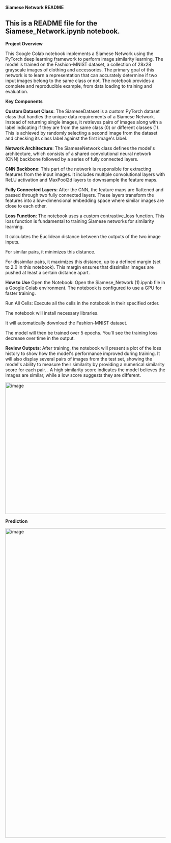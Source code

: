 **Siamese Network README**

This is a README file for the Siamese_Network.ipynb notebook.
----------------------------------------------------------------

**Project Overview**

This Google Colab notebook implements a Siamese Network using the PyTorch deep learning framework to perform image similarity learning. The model is trained on the Fashion-MNIST dataset, a collection of 28x28 grayscale images of clothing and accessories. The primary goal of this network is to learn a representation that can accurately determine if two input images belong to the same class or not. The notebook provides a complete and reproducible example, from data loading to training and evaluation.

**Key Components**

**Custom Dataset Class**: The SiameseDataset is a custom PyTorch dataset class that handles the unique data requirements of a Siamese Network. Instead of returning single images, it retrieves pairs of images along with a label indicating if they are from the same class (0) or different classes (1). This is achieved by randomly selecting a second image from the dataset and checking its class label against the first image's label.

**Network Architecture**: The SiameseNetwork class defines the model's architecture, which consists of a shared convolutional neural network (CNN) backbone followed by a series of fully connected layers.

**CNN Backbone**: This part of the network is responsible for extracting features from the input images. It includes multiple convolutional layers with ReLU activation and MaxPool2d layers to downsample the feature maps.

**Fully Connected Layers**: After the CNN, the feature maps are flattened and passed through two fully connected layers. These layers transform the features into a low-dimensional embedding space where similar images are close to each other.

**Loss Function**: The notebook uses a custom contrastive_loss function. This loss function is fundamental to training Siamese networks for similarity learning.

It calculates the Euclidean distance between the outputs of the two image inputs.

For similar pairs, it minimizes this distance.

For dissimilar pairs, it maximizes this distance, up to a defined margin (set to 2.0 in this notebook). This margin ensures that dissimilar images are pushed at least a certain distance apart.

**How to Use**
Open the Notebook: Open the Siamese_Network (1).ipynb file in a Google Colab environment. The notebook is configured to use a GPU for faster training.

Run All Cells: Execute all the cells in the notebook in their specified order.

The notebook will install necessary libraries.

It will automatically download the Fashion-MNIST dataset.

The model will then be trained over 5 epochs. You'll see the training loss decrease over time in the output.

**Review Outputs**: After training, the notebook will present a plot of the loss history  to show how the model's performance improved during training. It will also display several pairs of images from the test set, showing the model's ability to measure their similarity by providing a numerical similarity score for each pair. . A high similarity score indicates the model believes the images are similar, while a low score suggests they are different.

<img width="556" height="413" alt="image" src="https://github.com/user-attachments/assets/3719313c-5047-4d82-8334-61e42f5ec6e3" />

**Prediction**

<img width="857" height="971" alt="image" src="https://github.com/user-attachments/assets/994d6ec1-d38f-45ea-b36d-14e1099d1fe5" />

